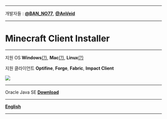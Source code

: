 
___


개발자들 : [**@BAN_NO77**](https://github.com/BAN-NO77), [**@AnVeid**](https://github.com/AnVeid)

---

# **Minecraft Client Installer**

---

지원 OS **Windows**[(?)](https://github.com/BAN-NO77/Minecraft-Client-Installer/wiki/OS#windows), **Mac**[(?)](https://github.com/BAN-NO77/Minecraft-Client-Installer/wiki/OS#mac-os), **Linux**[(?)](https://github.com/BAN-NO77/Minecraft-Client-Installer/wiki/OS#linux)

지원 클라이언트 **Optifine**, **Forge**, **Fabric**, **Impact Client**

![](https://github.com/BAN-NO77/Optifine-Installer/raw/main/macOS.gif)

---

Oracle Java SE [**Download**](https://github.com/BAN-NO77/Minecraft-Client-Installer/wiki/Oracle-Java-SE)

---

[**English**](https://github.com/BAN-NO77/Minecraft-Client-Installer/wiki/English)

___

